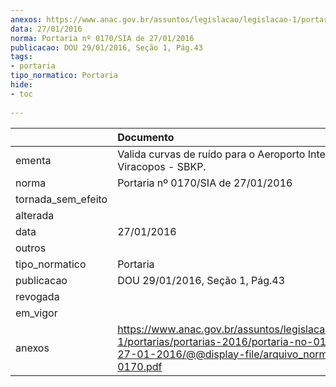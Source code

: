 ```yaml
---
anexos: https://www.anac.gov.br/assuntos/legislacao/legislacao-1/portarias/portarias-2016/portaria-no-0170-sia-de-27-01-2016/@@display-file/arquivo_norma/PA2016-0170.pdf
data: 27/01/2016
norma: Portaria nº 0170/SIA de 27/01/2016
publicacao: DOU 29/01/2016, Seção 1, Pág.43
tags:
- portaria
tipo_normatico: Portaria
hide: 
- toc 
 
---
```


|                    | Documento                                                                                                                                                         |
|:-------------------|:------------------------------------------------------------------------------------------------------------------------------------------------------------------|
| ementa             | Valida curvas de ruído para o Aeroporto Internacional de Viracopos - SBKP.                                                                                        |
| norma              | Portaria nº 0170/SIA de 27/01/2016                                                                                                                                |
| tornada_sem_efeito |                                                                                                                                                                   |
| alterada           |                                                                                                                                                                   |
| data               | 27/01/2016                                                                                                                                                        |
| outros             |                                                                                                                                                                   |
| tipo_normatico     | Portaria                                                                                                                                                          |
| publicacao         | DOU 29/01/2016, Seção 1, Pág.43                                                                                                                                   |
| revogada           |                                                                                                                                                                   |
| em_vigor           |                                                                                                                                                                   |
| anexos             | https://www.anac.gov.br/assuntos/legislacao/legislacao-1/portarias/portarias-2016/portaria-no-0170-sia-de-27-01-2016/@@display-file/arquivo_norma/PA2016-0170.pdf |